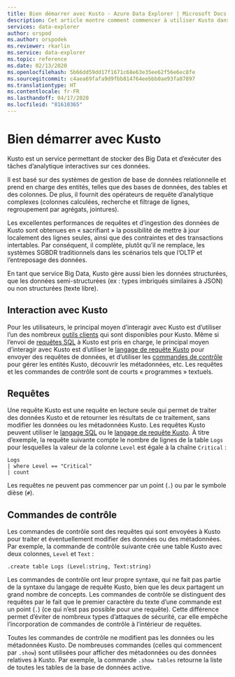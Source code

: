 ```yaml
---
title: Bien démarrer avec Kusto - Azure Data Explorer | Microsoft Docs
description: Cet article montre comment commencer à utiliser Kusto dans Azure Data Explorer.
services: data-explorer
author: orspod
ms.author: orspodek
ms.reviewer: rkarlin
ms.service: data-explorer
ms.topic: reference
ms.date: 02/13/2020
ms.openlocfilehash: 5b66dd59dd17f1671c68e63e35ee62f56e6ec8fe
ms.sourcegitcommit: c4aea69fafa9d9fbb814764eebbb0ae93fa87897
ms.translationtype: HT
ms.contentlocale: fr-FR
ms.lasthandoff: 04/17/2020
ms.locfileid: "81610365"
---
```

# <a name="getting-started-with-kusto"></a>Bien démarrer avec Kusto

Kusto est un service permettant de stocker des Big Data et d’exécuter des tâches d’analytique interactives sur ces données.

Il est basé sur des systèmes de gestion de base de données relationnelle et prend en charge des entités, telles que des bases de données, des tables et des colonnes. De plus, il fournit des opérateurs de requête d’analytique complexes (colonnes calculées, recherche et filtrage de lignes, regroupement par agrégats, jointures).

Les excellentes performances de requêtes et d’ingestion des données de Kusto sont obtenues en « sacrifiant » la possibilité de mettre à jour localement des lignes seules, ainsi que des contraintes et des transactions intertables. Par conséquent, il complète, plutôt qu’il ne remplace, les systèmes SGBDR traditionnels dans les scénarios tels que l’OLTP et l’entreposage des données.

En tant que service Big Data, Kusto gère aussi bien les données structurées, que les données semi-structurées (ex : types imbriqués similaires à JSON) ou non structurées (texte libre).

## <a name="interacting-with-kusto"></a>Interaction avec Kusto

Pour les utilisateurs, le principal moyen d’interagir avec Kusto est d’utiliser l’un des nombreux [outils clients](../tools/index.md) qui sont disponibles pour Kusto. Même si l’envoi de [requêtes SQL](../api/tds/t-sql.md) à Kusto est pris en charge, le principal moyen d’interagir avec Kusto est d’utiliser le [langage de requête Kusto](../query/index.md) pour envoyer des requêtes de données, et d’utiliser les [commandes de contrôle](../management/index.md) pour gérer les entités Kusto, découvrir les métadonnées, etc. Les requêtes et les commandes de contrôle sont de courts « programmes » textuels.

## <a name="queries"></a>Requêtes

Une requête Kusto est une requête en lecture seule qui permet de traiter des données Kusto et de retourner les résultats de ce traitement, sans modifier les données ou les métadonnées Kusto. Les requêtes Kusto peuvent utiliser le [langage SQL](../api/tds/t-sql.md) ou le [langage de requête Kusto](../query/index.md).
À titre d’exemple, la requête suivante compte le nombre de lignes de la table `Logs` pour lesquelles la valeur de la colonne `Level` est égale à la chaîne `Critical` :

```kusto
Logs
| where Level == "Critical"
| count
```

Les requêtes ne peuvent pas commencer par un point (`.`) ou par le symbole dièse (`#`).

## <a name="control-commands"></a>Commandes de contrôle

Les commandes de contrôle sont des requêtes qui sont envoyées à Kusto pour traiter et éventuellement modifier des données ou des métadonnées. Par exemple, la commande de contrôle suivante crée une table Kusto avec deux colonnes, `Level` et `Text` :

```kusto
.create table Logs (Level:string, Text:string)
```

Les commandes de contrôle ont leur propre syntaxe, qui ne fait pas partie de la syntaxe du langage de requête Kusto, bien que les deux partagent un grand nombre de concepts. Les commandes de contrôle se distinguent des requêtes par le fait que le premier caractère du texte d’une commande est un point (`.`) (ce qui n’est pas possible pour une requête).
Cette différence permet d’éviter de nombreux types d’attaques de sécurité, car elle empêche l’incorporation de commandes de contrôle à l’intérieur de requêtes.

Toutes les commandes de contrôle ne modifient pas les données ou les métadonnées Kusto. De nombreuses commandes (celles qui commencent par `.show`) sont utilisées pour afficher des métadonnées ou des données relatives à Kusto. Par exemple, la commande `.show tables` retourne la liste de toutes les tables de la base de données active.
